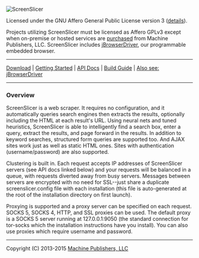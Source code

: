 ![ScreenSlicer](https://cloud.githubusercontent.com/assets/5241490/5335194/a4769852-7e72-11e4-951e-bba57afaa1d0.png)

Licensed under the GNU Affero General Public License version 3 ([details](https://raw.githubusercontent.com/MachinePublishers/ScreenSlicer/master/LICENSE)).

Projects utilizing ScreenSlicer must be licensed as Affero GPLv3 except when on-premise or hosted services are [purchased](https://screenslicer.com/pricing) from Machine Publishers, LLC. ScreenSlicer includes [jBrowserDriver](https://github.com/MachinePublishers/jBrowserDriver), our programmable embedded browser.

- - -

[Download](https://github.com/MachinePublishers/ScreenSlicer/releases/latest) | [Getting Started](https://github.com/MachinePublishers/ScreenSlicer/wiki/ScreenSlicer-Installation) | [API Docs](https://github.com/MachinePublishers/ScreenSlicer/wiki/ScreenSlicer-API) | [Build Guide](https://github.com/MachinePublishers/ScreenSlicer/wiki/Building-ScreenSlicer) | [Also see: jBrowserDriver](https://github.com/MachinePublishers/jBrowserDriver)

- - -

### Overview

ScreenSlicer is a web scraper. It requires no configuration, and it automatically queries search engines then extracts the results, optionally including the HTML at each result's URL. Using neural nets and tuned heuristics, ScreenSlicer is able to intelligently find a search box, enter a query, extract the results, and page forward in the results. In addition to keyword searches, structured form queries are supported too. And AJAX sites work just as well as static HTML ones. Sites with authentication (username/password) are also supported.

Clustering is built in. Each request accepts IP addresses of ScreenSlicer servers (see API docs linked below) and your requests will be balanced in a queue, with requests diverted away from busy servers. Messages between servers are encrypted with no need for SSL--just share a duplicate screenslicer.config file with each installation (this file is auto-generated at the root of the installation directory on first launch).

Proxying is supported and a proxy server can be specified on each request. SOCKS 5, SOCKS 4, HTTP, and SSL proxies can be used. The default proxy is a SOCKS 5 server running at 127.0.0.1:9050 (the standard connection for tor-socks which the installation instructions have you install). You can also use proxies which require username and password.

- - -

Copyright (C) 2013-2015 [Machine Publishers, LLC](https://machinepublishers.com)